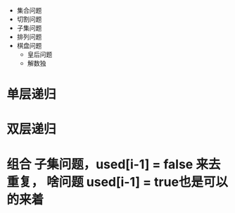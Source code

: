 
* 集合问题 
* 切割问题
* 子集问题 
* 排列问题
* 棋盘问题
    * 皇后问题
    * 解数独 



# 单层递归 

# 双层递归


# 组合 子集问题，used[i-1] = false 来去重复， 啥问题 used[i-1] = true也是可以的来着
